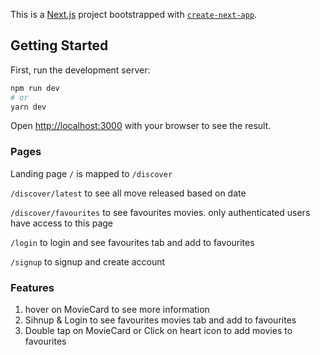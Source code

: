 This is a [Next.js](https://nextjs.org/) project bootstrapped with [`create-next-app`](https://github.com/vercel/next.js/tree/canary/packages/create-next-app).

## Getting Started

First, run the development server:

```bash
npm run dev
# or
yarn dev
```

Open [http://localhost:3000](http://localhost:3000) with your browser to see the result.

### Pages

Landing page `/` is mapped to `/discover`

`/discover/latest` to see all move released based on date

`/discover/favourites` to see favourites movies. only authenticated users have access to this page

`/login` to login and see favourites tab and add to favourites 

`/signup` to signup and create account

### Features

1) hover on MovieCard to see more information
3) Sihnup & Login to see favourites movies tab and add to favourites
2) Double tap on MovieCard or Click on heart icon to add movies to favourites






